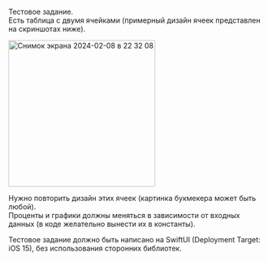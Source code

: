 Тестовое задание.  
Есть таблица с двумя ячейками (примерный дизайн ячеек представлен на скриншотах ниже).  

<img width="289" alt="Снимок экрана 2024-02-08 в 22 32 08" src="https://github.com/SoloNineZero/Personal-Broker/assets/121757460/1833dc49-15cf-4657-ac95-16524b13b30f">

Нужно повторить дизайн этих ячеек (картинка букмекера может быть любой).  
Проценты и графики должны меняться в зависимости от входных данных (в коде желательно вынести их в константы).  


Тестовое задание должно быть написано на SwiftUI (Deployment Target: iOS 15), без использования сторонних библиотек.
          
